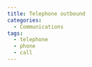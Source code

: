```yaml
---
title: Telephone outbound
categories:
  - Communications
tags:
  - telephone
  - phone
  - call
---
```

